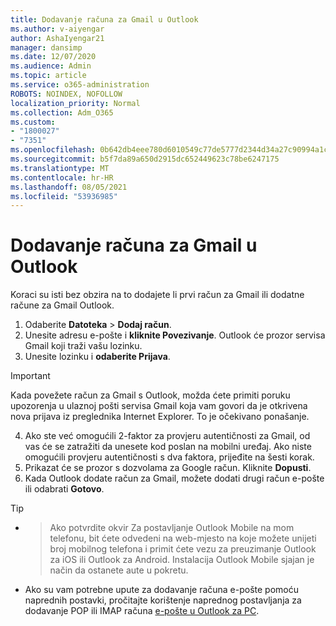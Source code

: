 ```yaml
---
title: Dodavanje računa za Gmail u Outlook
ms.author: v-aiyengar
author: AshaIyengar21
manager: dansimp
ms.date: 12/07/2020
ms.audience: Admin
ms.topic: article
ms.service: o365-administration
ROBOTS: NOINDEX, NOFOLLOW
localization_priority: Normal
ms.collection: Adm_O365
ms.custom:
- "1800027"
- "7351"
ms.openlocfilehash: 0b642db4eee780d6010549c77de5777d2344d34a27c90994a1c7759bdd9ffc07
ms.sourcegitcommit: b5f7da89a650d2915dc652449623c78be6247175
ms.translationtype: MT
ms.contentlocale: hr-HR
ms.lasthandoff: 08/05/2021
ms.locfileid: "53936985"
---
```

# <a name="add-a-gmail-account-to-outlook"></a>Dodavanje računa za Gmail u Outlook

Koraci su isti bez obzira na to dodajete li prvi račun za Gmail ili dodatne račune za Gmail Outlook.

1. Odaberite **Datoteka**  >  **Dodaj račun**.
1. Unesite adresu e-pošte i **kliknite Povezivanje**. Outlook će prozor servisa Gmail koji traži vašu lozinku. 
1. Unesite lozinku i **odaberite Prijava**.
> [!IMPORTANT]
> Kada povežete račun za Gmail s Outlook, možda ćete primiti poruku upozorenja u ulaznoj pošti servisa Gmail koja vam govori da je otkrivena nova prijava iz preglednika Internet Explorer. To je očekivano ponašanje.
4. Ako ste već omogućili 2-faktor za provjeru autentičnosti za Gmail, od vas će se zatražiti da unesete kod poslan na mobilni uređaj. Ako niste omogućili provjeru autentičnosti s dva faktora, prijeđite na šesti korak.
1. Prikazat će se prozor s dozvolama za Google račun. Kliknite **Dopusti**.
1. Kada Outlook dodate račun za Gmail, možete dodati drugi račun e-pošte ili odabrati **Gotovo**.
> [!TIP]
- > Ako potvrdite okvir Za postavljanje Outlook Mobile na mom telefonu, bit ćete odvedeni na web-mjesto na koje možete unijeti broj mobilnog telefona i primit ćete vezu za preuzimanje Outlook za iOS ili Outlook za Android. Instalacija Outlook Mobile sjajan je način da ostanete aute u pokretu.
- Ako su vam potrebne upute za dodavanje računa e-pošte pomoću naprednih postavki, pročitajte korištenje naprednog postavljanja za dodavanje POP ili IMAP računa [e-pošte u Outlook za PC](https://support.microsoft.com/office/change-or-update-email-account-settings-in-outlook-for-windows-560a9065-3c3a-4ec5-a24f-cdb9a8d622a2#bkmk_advanced).
